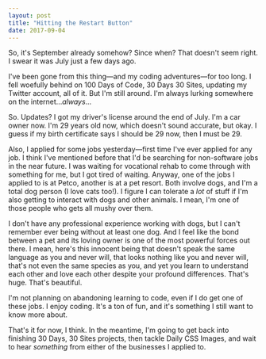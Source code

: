 ```yaml
---
layout: post
title: "Hitting the Restart Button"
date: 2017-09-04
---
```

So, it's September already somehow? Since when? That doesn't seem right. I swear it was July just a few days ago.

I've been gone from this thing&mdash;and my coding adventures&mdash;for too long. I fell woefully behind on 100 Days of Code, 30 Days 30 Sites, updating my Twitter account, all of it. But I'm still around. I'm always lurking somewhere on the internet...*always*...

So. Updates? I got my driver's license around the end of July. I'm a car owner now. I'm 29 years old now, which doesn't sound accurate, but okay. I guess if my birth certificate says I should be 29 now, then I must be 29.

Also, I applied for some jobs yesterday&mdash;first time I've ever applied for any job. I think I've mentioned before that I'd be searching for non-software jobs in the near future. I was waiting for vocational rehab to come through with something for me, but I got tired of waiting. Anyway, one of the jobs I applied to is at Petco, another is at a pet resort. Both involve dogs, and I'm a total dog person (I love cats too!). I figure I can tolerate a *lot* of stuff if I'm also getting to interact with dogs and other animals. I mean, I'm one of those people who gets all mushy over them.

I don't have any professional experience working with dogs, but I can't remember ever being without at least one dog. And I feel like the bond between a pet and its loving owner is one of the most powerful forces out there. I mean, here's this innocent being that doesn't speak the same language as you and never will, that looks nothing like you and never will, that's not even the same species as you, and yet you learn to understand each other and love each other despite your profound differences. That's huge. That's beautiful.

I'm not planning on abandoning learning to code, even if I do get one of these jobs. I enjoy coding. It's a ton of fun, and it's something I still want to know more about.

That's it for now, I think. In the meantime, I'm going to get back into finishing 30 Days, 30 Sites projects, then tackle Daily CSS Images, and wait to hear *something* from either of the businesses I applied to.